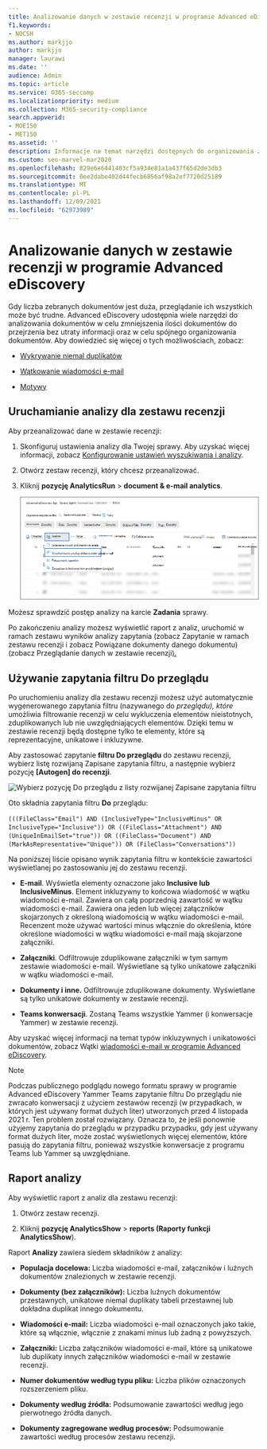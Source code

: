 ```yaml
---
title: Analizowanie danych w zestawie recenzji w programie Advanced eDiscovery
f1.keywords:
- NOCSH
ms.author: markjjo
author: markjjo
manager: laurawi
ms.date: ''
audience: Admin
ms.topic: article
ms.service: O365-seccomp
ms.localizationpriority: medium
ms.collection: M365-security-compliance
search.appverid:
- MOE150
- MET150
ms.assetid: ''
description: Informacje na temat narzędzi dostępnych do organizowania zestawów dokumentów podczas analizowania Advanced eDiscovery przypadku.
ms.custom: seo-marvel-mar2020
ms.openlocfilehash: 829e6e6441403cf5a934e81a1a437f65d2de3db3
ms.sourcegitcommit: 0ee2dabe402d44fecb6856af98a2ef7720d25189
ms.translationtype: MT
ms.contentlocale: pl-PL
ms.lasthandoff: 12/09/2021
ms.locfileid: "62973989"
---
```

# <a name="analyze-data-in-a-review-set-in-advanced-ediscovery"></a>Analizowanie danych w zestawie recenzji w programie Advanced eDiscovery

Gdy liczba zebranych dokumentów jest duża, przeglądanie ich wszystkich może być trudne. Advanced eDiscovery udostępnia wiele narzędzi do analizowania dokumentów w celu zmniejszenia ilości dokumentów do przejrzenia bez utraty informacji oraz w celu spójnego organizowania dokumentów. Aby dowiedzieć się więcej o tych możliwościach, zobacz:

- [Wykrywanie niemal duplikatów](near-duplicate-detection-in-advanced-ediscovery.md)

- [Wątkowanie wiadomości e-mail](email-threading-in-advanced-ediscovery.md)

- [Motywy](themes-in-advanced-ediscovery.md)

## <a name="run-analytics-for-a-review-set"></a>Uruchamianie analizy dla zestawu recenzji

Aby przeanalizować dane w zestawie recenzji:

1. Skonfiguruj ustawienia analizy dla Twojej sprawy. Aby uzyskać więcej informacji, zobacz [Konfigurowanie ustawień wyszukiwania i analizy](configure-search-and-analytics-settings-in-advanced-ediscovery.md).

2. Otwórz zestaw recenzji, który chcesz przeanalizować.

3. Kliknij **pozycję AnalyticsRun** >  **document & e-mail analytics**.

   ![Wybierz pozycję Uruchom dokument & e-mail z listy rozwijanej Analiza.](..\media\RunAnalytics1.png)

Możesz sprawdzić postęp analizy na karcie **Zadania** sprawy.

 Po zakończeniu analizy możesz wyświetlić raport z analiz, uruchomić w ramach zestawu wyników analizy zapytania (zobacz Zapytanie w ramach zestawu recenzji i zobacz Powiązane dokumenty danego dokumentu) (zobacz Przeglądanie danych w zestawie recenzji[).](reviewing-data-in-review-set.md)[](review-set-search.md)

## <a name="using-the-for-review-filter-query"></a>Używanie zapytania filtru Do przeglądu

Po uruchomieniu analizy dla zestawu recenzji możesz użyć automatycznie wygenerowanego zapytania filtru (nazywanego do *przeglądu), które* umożliwia filtrowanie recenzji w celu wykluczenia elementów nieistotnych, zduplikowanych lub nie uwzględniających elementów. Dzięki temu w zestawie recenzji będą dostępne tylko te elementy, które są reprezentacyjne, unikatowe i inkluzywne.

Aby zastosować zapytanie **filtru Do przeglądu** do zestawu recenzji, wybierz  listę rozwijaną Zapisane zapytania filtru, a następnie wybierz pozycję **\[Autogen] do recenzji**.

![Wybierz pozycję Do przeglądu z listy rozwijanej Zapisane zapytania filtru](..\media\ForReviewFilterQuery1.png)

Oto składnia zapytania filtru **Do** przeglądu:

`(((FileClass="Email") AND (InclusiveType="InclusiveMinus" OR InclusiveType="Inclusive")) OR ((FileClass="Attachment") AND (UniqueInEmailSet="true")) OR ((FileClass="Document") AND (MarkAsRepresentative="Unique")) OR (FileClass="Conversations"))`

Na poniższej liście opisano wynik zapytania filtru w kontekście zawartości wyświetlanej po zastosowaniu jej do zestawu recenzji.

- **E-mail**. Wyświetla elementy oznaczone jako **Inclusive lub** **InclusiveMinus**. Element inkluzywny to końcowa wiadomość w wątku wiadomości e-mail. Zawiera on całą poprzednią zawartość w wątku wiadomości e-mail. Zawiera ona jeden lub więcej załączników skojarzonych z określoną wiadomością w wątku wiadomości e-mail. Recenzent może używać wartości minus włącznie do określenia, które określone wiadomości w wątku wiadomości e-mail mają skojarzone załączniki.

- **Załączniki**. Odfiltrowuje zduplikowane załączniki w tym samym zestawie wiadomości e-mail. Wyświetlane są tylko unikatowe załączniki w wątku wiadomości e-mail.

- **Dokumenty i inne.** Odfiltrowuje zduplikowane dokumenty. Wyświetlane są tylko unikatowe dokumenty w zestawie recenzji.

- **Teams konwersacji**. Zostaną Teams wszystkie Yammer (i konwersacje Yammer) w zestawie recenzji.

Aby uzyskać więcej informacji na temat typów inkluzywnych i unikatowości dokumentów, zobacz Wątki [wiadomości e-mail w programie Advanced eDiscovery](email-threading-in-advanced-ediscovery.md).

> [!NOTE]
> Podczas publicznego podglądu nowego [](advanced-ediscovery-new-case-format.md) formatu sprawy w programie Advanced eDiscovery Yammer Teams zapytanie filtru  Do przeglądu nie zwracało konwersacji z użyciem zestawów recenzji (w przypadkach, w których jest używany format dużych liter) utworzonych przed 4 listopada 2021 r. Ten problem został rozwiązany. Oznacza to, że jeśli ponownie użyjemy zapytania do przeglądu w przypadku przypadku, gdy jest używany format dużych liter, może zostać wyświetlonych więcej elementów, które pasują do zapytania filtru, ponieważ wszystkie konwersacje z programu Teams lub Yammer są uwzględniane.

## <a name="analytics-report"></a>Raport analizy

Aby wyświetlić raport z analiz dla zestawu recenzji:

1. Otwórz zestaw recenzji.

2. Kliknij **pozycję AnalyticsShow** >  **reports (Raporty funkcji AnalyticsShow**).

Raport **Analizy** zawiera siedem składników z analizy:

- **Populacja docelowa:** Liczba wiadomości e-mail, załączników i luźnych dokumentów znalezionych w zestawie recenzji.

- **Dokumenty (bez załączników):** Liczba luźnych dokumentów przestawnych, unikatowe niemal duplikaty tabeli przestawnej lub dokładna duplikat innego dokumentu.

- **Wiadomości e-mail:** Liczba wiadomości e-mail oznaczonych jako takie, które są włącznie, włącznie z znakami minus lub żadną z powyższych.

- **Załączniki:** Liczba załączników wiadomości e-mail, które są unikatowe lub duplikaty innych załączników wiadomości e-mail w zestawie recenzji.

- **Numer dokumentów według typu pliku:** Liczba plików oznaczonych rozszerzeniem pliku.

- **Dokumenty według źródła:** Podsumowanie zawartości według jego pierwotnego źródła danych.

- **Dokumenty zagregowane według procesów:** Podsumowanie zawartości według procesów zestawu recenzji. 
